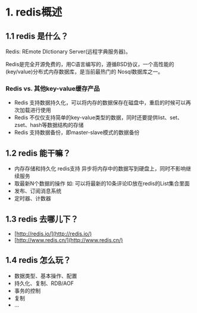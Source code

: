 # 1. redis概述

## 1.1 redis 是什么？
Redis: REmote DIctionary Server(远程字典服务器)。

Redis是完全开源免费的，用C语言编写的，遵循BSD协议，一个高性能的(key/value)分布式内存数据库，是当前最热门的 Nosql数据库之一。

### Redis vs. 其他key-value缓存产品
* Redis 支持数据持久化，可以将内存的数据保存在磁盘中，重启的时候可以再次加载进行使用
* Redis 不仅仅支持简单的key-value类型的数据，同时还要提供list、set、zset、hash等数据结构的存储
* Redis 支持数据备份，即master-slave模式的数据备份

## 1.2 redis 能干嘛？
* 内存存储和持久化
redis支持 异步将内存中的数据写到硬盘上，同时不影响继续服务
* 取最新N个数据的操作
如: 可以将最新的10条评论ID放在redis的List集合里面
* 发布、订阅消息系统
* 定时器、计数器

## 1.3 redis 去哪儿下？
* [http://redis.io/](http://redis.io/)
* [http://www.redis.cn/](http://www.redis.cn/)

## 1.4 redis 怎么玩？
* 数据类型、基本操作、配置
* 持久化、复制、RDB/AOF
* 事务的控制
* 复制
* ...
